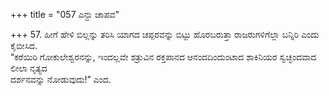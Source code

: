 +++
title = "057 ಎನ್ದು ಚಾಪವ"

+++
57. ಹೀಗೆ ಹೇಳಿ ಬಿಲ್ಲನ್ನು ತರಿಸಿ ಯಾಗದ ಚಪ್ಪರವನ್ನು ಬಿಟ್ಟು ಹೊರಬರುತ್ತಾ ರಾಜರುಗಳಿಗೆಲ್ಲಾ ಬನ್ನಿರಿ ಎಂದು ಕೈಬೀಸಿದ.   
“ಕರೆಯಿರಿ ಗೋಕುಲೇಶ್ವರನನ್ನು, ಇಂದಲ್ಲವೇ ಶತ್ರುವಿನ ರಕ್ತಪಾನದ ಆನಂದದಿಂದುಂಟಾದ ಶಾಕಿನಿಯರ ಸ್ವಚ್ಛಂದವಾದ ಲೀಲಾ ನೃತ್ಯದ   
ದರ್ಶನವನ್ನು ನೋಡುವುದು!” ಎಂದ.